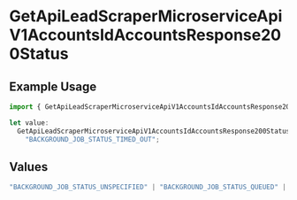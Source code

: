 # GetApiLeadScraperMicroserviceApiV1AccountsIdAccountsResponse200Status

## Example Usage

```typescript
import { GetApiLeadScraperMicroserviceApiV1AccountsIdAccountsResponse200Status } from "oppulence-backend-sdk/models/operations";

let value:
  GetApiLeadScraperMicroserviceApiV1AccountsIdAccountsResponse200Status =
    "BACKGROUND_JOB_STATUS_TIMED_OUT";
```

## Values

```typescript
"BACKGROUND_JOB_STATUS_UNSPECIFIED" | "BACKGROUND_JOB_STATUS_QUEUED" | "BACKGROUND_JOB_STATUS_IN_PROGRESS" | "BACKGROUND_JOB_STATUS_COMPLETED" | "BACKGROUND_JOB_STATUS_FAILED" | "BACKGROUND_JOB_STATUS_CANCELLED" | "BACKGROUND_JOB_STATUS_TIMED_OUT"
```